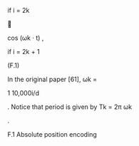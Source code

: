 if i = 2k



cos (ωk · t) ,

if i = 2k + 1

(F.1)

In the original paper [61], ωk =

1
10,000i/d

. Notice that period is given by Tk = 2π
ωk

.

F.1 Absolute position encoding